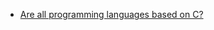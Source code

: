 - [Are all programming languages based on C?](https://www.quora.com/Are-all-programming-languages-based-on-C)
